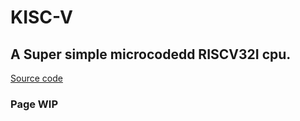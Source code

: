 # KISC-V
## A Super simple microcodedd RISCV32I cpu.

[Source code](https://github.com/Mr-Bossman/KISC-V)

### Page WIP
